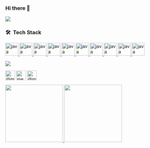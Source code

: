 
### Hi there 👋
![](https://visitor-badge.glitch.me/badge?page_id=mehmetolgundev.mehmetolgundev)</br>

### 🛠 &nbsp;Tech Stack
<p align="left"> 
  <a href="https://docs.oracle.com/en/java/javase/14/docs/api/index.html" target="_blank">
  <img src="https://cdn.jsdelivr.net/npm/simple-icons@3.0.1/icons/java.svg" alt="java" width="40" height="40"/> </a>  
    <a href="https://docs.microsoft.com/en-us/dotnet/csharp/" target="_blank">
  <img src="https://cdn.jsdelivr.net/npm/simple-icons@3.0.1/icons/csharp.svg" alt="java" width="40" height="40"/> </a>
   <a href="https://www.microsoft.com/tr-tr/sql-server/" target="_blank">
  <img src="https://cdn.jsdelivr.net/npm/simple-icons@3.0.1/icons/microsoftsqlserver.svg" alt="java" width="40" height="40"/> </a>  
      <a href="https://hub.docker.com/u/memolg4250" target="_blank">
  <img src="https://cdn.jsdelivr.net/npm/simple-icons@3.0.1/icons/docker.svg" alt="java" width="40" height="40"/> </a>
    <a href="https://kubernetes.io/" target="_blank">
  <img src="https://cdn.jsdelivr.net/npm/simple-icons@3.0.1/icons/kubernetes.svg" alt="java" width="40" height="40"/> </a>
   <a href="https://www.python.org/" target="_blank">
  <img src="https://cdn.jsdelivr.net/npm/simple-icons@3.0.1/icons/python.svg" alt="java" width="40" height="40"/> </a>
     <a href="https://www.jenkins.io/" target="_blank">
  <img src="https://cdn.jsdelivr.net/npm/simple-icons@3.0.1/icons/jenkins.svg" alt="java" width="40" height="40"/> </a>
       <a href="https://developer.android.com" target="_blank">
  <img src="https://cdn.jsdelivr.net/npm/simple-icons@3.0.1/icons/android.svg" alt="java" width="40" height="40"/> </a>
   <a href="https://reactjs.org/" target="_blank">
  <img src="https://cdn.jsdelivr.net/npm/simple-icons@3.0.1/icons/react.svg" alt="java" width="40" height="40"/> </a>
     <a href="https://www.mongodb.com/" target="_blank">
  <img src="https://cdn.jsdelivr.net/npm/simple-icons@3.0.1/icons/mongodb.svg" alt="java" width="40" height="40"/> </a>
  </p>

<p align="left">

  <a href="https://github.com/mehmetolgundev?tab=repositories">
    <img src="https://badges.pufler.dev/repos/mehmetolgundev?style=flat-square&color=black&logo=github">
  </a>


<a href="https://medium.com/@mehmetolgundev" target="blank"><img align="center" src="https://cdn.jsdelivr.net/npm/simple-icons@3.0.1/icons/medium.svg" alt="@mehmetolgundev" height="30" width="30" /></a>
  <a href="https://linkedin.com/in/mehmetolgundev" target="blank"><img align="center" src="https://cdn.jsdelivr.net/npm/simple-icons@3.0.1/icons/linkedin.svg" alt="mehmetolgundev" height="30" width="30" /></a>
  <a href="https://www.hackerrank.com/mehmetolgundev" target="blank"><img align="center" src="https://cdn.jsdelivr.net/npm/simple-icons@3.0.1/icons/hackerrank.svg" alt="@mehmetolgundev" height="30" width="30" /></a>
</p>
<p align="left">
<a href="https://github.com/mehmetolgundev">
  <img height="180em" src="https://github-readme-stats-eight-theta.vercel.app/api?username=mehmetolgundev&show_icons=true&theme=algolia&include_all_commits=true&count_private=true"/>
  <img height="180em" src="https://github-readme-stats-eight-theta.vercel.app/api/top-langs/?username=mehmetolgundev&layout=compact&langs_count=8&theme=algolia"/>
</a>
</p>



